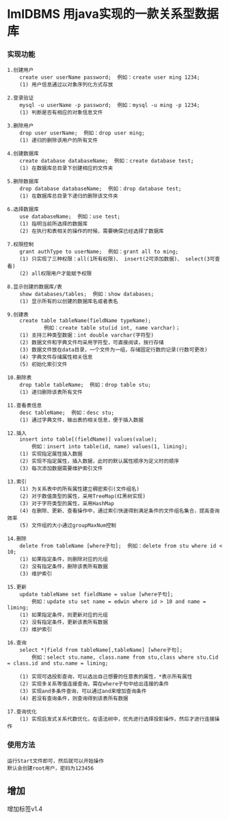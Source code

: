 # lmlDBMS 用java实现的一款关系型数据库

### 实现功能

	1.创建用户
		create user userName password;  例如：create user ming 1234;
		(1) 用户信息通过以对象序列化方式存放
	
	2.登录验证
		mysql -u userName -p password;  例如：mysql -u ming -p 1234;
		(1) 判断是否有相应的对象信息文件
	
	3.删除用户
		drop user userName;  例如：drop user ming;
		(1) 递归的删除该用户的所有文件
	
	4.创建数据库
		create database databaseName;  例如：create database test;
		(1) 在数据库总目录下创建相应的文件夹
	
	5.删除数据库
		drop database databaseName;  例如：drop database test;
		(1) 在数据库总目录下递归的删除该文件夹
	
	6.选择数据库
		use databaseName;  例如：use test;
		(1) 指明当前所选择的数据库
		(2) 在执行和表相关的操作的时候，需要确保已经选择了数据库
	
	7.权限控制
		grant authType to userName;  例如：grant all to ming;
		(1) 只实现了三种权限：all(1所有权限)、 insert(2可添加数据)、 select(3可查看)
		(2) all权限用户才能赋予权限
	
	8.显示创建的数据库/表
		show databases/tables;  例如：show databases;
		(1) 显示所有的以创建的数据库名或者表名
	
	9.创建表
		create table tableName(fieldName typeName);  
				例如：create table stu(id int, name varchar)；
		(1) 支持三种类型数据：int double varchar(字符型)
		(2) 数据文件和字典文件均采用字符型，可直接阅读，按行存储
		(3) 数据文件放在data目录，一个文件为一组，存储固定行数的记录(行数可更改)
		(4) 字典文件存储属性相关信息
		(5) 初始化索引文件
	
	10.删除表
		drop table tableName;  例如：drop table stu;
		(1) 递归删除该表所有文件
	
	11.查看表信息
		desc tableName;  例如：desc stu;
		(1) 通过字典文件，输出表的相关信息，便于插入数据
	
	12.插入
		insert into table[(fieldName)] values(value);
			例如：insert into table(id, name) values(1, liming);
		(1) 实现指定属性插入数据
		(2) 实现不指定属性，插入数据，此时的默认属性顺序为定义时的顺序
		(3) 每次添加数据需要维护索引文件
	
	13.索引
		(1) 为关系表中的所有属性建立稠密索引(文件组名)
		(2) 对于数值类型的属性，采用TreeMap(红黑树实现)
		(3) 对于字符类型的属性，采用HashMap
		(4) 在删除、更新、查看操作中，通过索引快速得到满足条件的文件组名集合，提高查询效率
		(5) 文件组的大小通过groupMaxNum控制
	
	14.删除
		delete from tableName [where子句];  例如：delete from stu where id < 10;
		(1) 如果指定条件，则删除对应的元组
		(2) 没有指定条件，删除该表所有数据
		(3) 维护索引
	
	15.更新
		update tableName set fieldName = value [where子句];
			例如：update stu set name = edwin where id > 10 and name = liming;
		(1) 如果指定条件，则更新对应的元组
		(2) 没有指定条件，更新该表所有数据
		(3) 维护索引
	
	16.查询
		select *|field from tableName[,tableName] [where子句];
			例如：select stu.name, class.name from stu,class where stu.Cid = class.id and stu.name = liming;
															
		(1) 实现可选投影查询，可以选出自己想要的任意表的属性，*表示所有属性
		(2) 实现多关系等值连接查询，需在where子句中给出连接的条件
		(3) 实现and多条件查询，可以通过and来增加查询条件
		(4) 若没有查询条件，则查询得到该表所有数据
	
	17.查询优化
		(1) 实现启发式关系代数优化，在语法树中，优先进行选择投影操作，然后才进行连接操作



### 使用方法
	运行Start文件即可，然后就可以开始操作
	默认会创建root用户，密码为123456

## 增加

增加标签v1.4